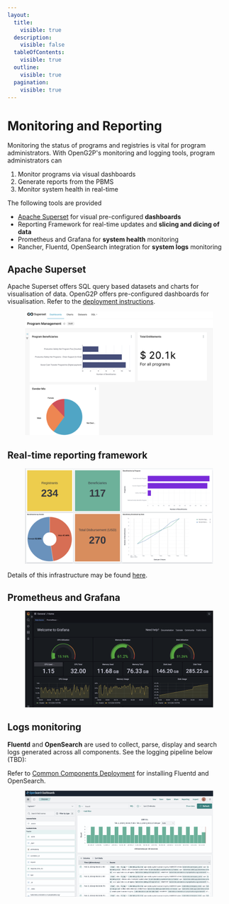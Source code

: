 ```yaml
---
layout:
  title:
    visible: true
  description:
    visible: false
  tableOfContents:
    visible: true
  outline:
    visible: true
  pagination:
    visible: true
---
```


# Monitoring and Reporting

Monitoring the status of programs and registries is vital for program administrators. With OpenG2P's monitoring and logging tools, program administrators can&#x20;

1. Monitor programs via visual dashboards
2. Generate reports from the PBMS
3. Monitor system health in real-time&#x20;

The following tools are provided

* [Apache Superset](https://superset.apache.org/) for visual pre-configured **dashboards**
* Reporting Framework for real-time updates and **slicing and dicing of data**
* Prometheus and Grafana for **system health** monitoring
* Rancher, Fluentd, OpenSearch integration for **system logs** monitoring

## Apache Superset&#x20;

Apache Superset offers SQL query based datasets and charts for visualisation of data. OpenG2P offers pre-configured dashboards for visualisation. Refer to the [deployment instructions](reporting-deployment.md).

<figure><img src="../.gitbook/assets/apache-superset-dashboard.png" alt=""><figcaption></figcaption></figure>

## Real-time reporting framework

<figure><img src="../.gitbook/assets/reporting-dashboard.png" alt=""><figcaption></figcaption></figure>

Details of this infrastructure may be found [here](https://github.com/mosip/reporting).&#x20;

## Prometheus and Grafana

<figure><img src="../.gitbook/assets/prometheus-grafana.png" alt=""><figcaption></figcaption></figure>

## Logs monitoring&#x20;

**Fluentd** and **OpenSearch** are used to collect, parse, display and search logs generated across all components. See the logging pipeline below (TBD):

Refer to [Common Components Deployment](../deployment/common-components/) for installing Fluentd and OpenSearch.

<figure><img src="../.gitbook/assets/opensearch-log-dashboard.png" alt=""><figcaption></figcaption></figure>
